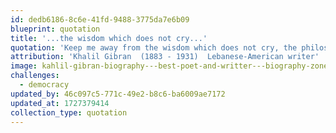 ```yaml
---
id: dedb6186-8c6e-41fd-9488-3775da7e6b09
blueprint: quotation
title: '...the wisdom which does not cry...'
quotation: 'Keep me away from the wisdom which does not cry, the philosophy which does not laugh, and the greatness which does not bow before children.'
attribution: 'Khalil Gibran  (1883 - 1931)  Lebanese-American writer'
image: kahlil-gibran-biography---best-poet-and-writter---biography-zone.jpeg
challenges:
  - democracy
updated_by: 46c097c5-771c-49e2-b8c6-ba6009ae7172
updated_at: 1727379414
collection_type: quotation
---
```

